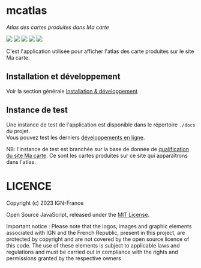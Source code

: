 # mcatlas
*Atlas des cartes produites dans Ma carte*

![](https://img.shields.io/github/v/release/IGNF-Ma-carte/mcatlas)
![](https://img.shields.io/github/stars/IGNF-Ma-carte/mcatlas)
![](https://img.shields.io/github/commit-activity/m/IGNF-Ma-carte/mcatlas)
![](https://img.shields.io/github/contributors/IGNF-Ma-carte/mcatlas)
![](https://img.shields.io/github/license/IGNF-Ma-carte/mcatlas)

C'est l'application utilisée pour afficher l'atlas des carte produites sur le site Ma carte.

## Installation et développement

Voir la section générale [Installation & développement](https://github.com/IGNF-Ma-carte/.github/blob/main/DEVELOPING.md)

## Instance de test

Une instance de test de l'application est disponible dans le répertoire `./docs` du projet.   
Vous pouvez test les derniers [développements en ligne](https://ignf-ma-carte.github.io/mcatlas/).

NB: l'instance de test est branchée sur la base de donnée de [qualification du site Ma carte](https://macarte-qualif.ign.fr/). 
Ce sont les cartes produites sur ce site qui apparaîtrons dans l'atlas.

# LICENCE

Copyright (c) 2023 IGN-France

Open Source JavaScript, released under the [MIT License](./LICENSE).

Important notice : Please note that the logos, images and graphic elements associated with IGN and the French Republic, present in this project, are protected by copyright and are not covered by the open source licence of this code. The use of these elements is subject to applicable laws and regulations and must be carried out in compliance with the rights and permissions granted by the respective owners
